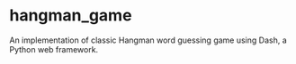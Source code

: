 # hangman_game
An implementation of classic Hangman word guessing game using Dash, a Python web framework. 
